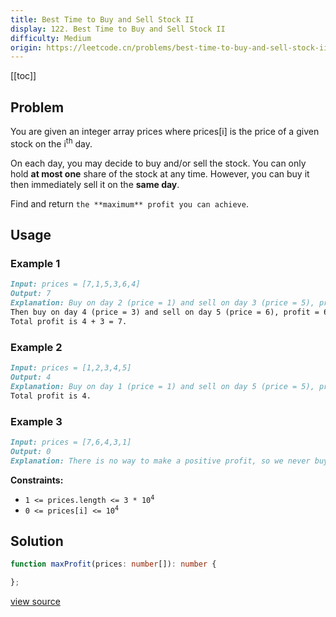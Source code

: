 ```yaml
---
title: Best Time to Buy and Sell Stock II
display: 122. Best Time to Buy and Sell Stock II
difficulty: Medium
origin: https://leetcode.cn/problems/best-time-to-buy-and-sell-stock-ii
---
```


[[toc]]

## Problem

You are given an integer array prices where prices[i] is the price of a given stock on the i<sup>th</sup> day.

On each day, you may decide to buy and/or sell the stock. You can only hold **at most one** share of the stock at any time. However, you can buy it then immediately sell it on the **same day**.

Find and return `the **maximum** profit you can achieve`.

## Usage

### Example 1

```md
Input: prices = [7,1,5,3,6,4]
Output: 7
Explanation: Buy on day 2 (price = 1) and sell on day 3 (price = 5), profit = 5-1 = 4.
Then buy on day 4 (price = 3) and sell on day 5 (price = 6), profit = 6-3 = 3.
Total profit is 4 + 3 = 7.
```

### Example 2

```md
Input: prices = [1,2,3,4,5]
Output: 4
Explanation: Buy on day 1 (price = 1) and sell on day 5 (price = 5), profit = 5-1 = 4.
Total profit is 4.
```

### Example 3

```md
Input: prices = [7,6,4,3,1]
Output: 0
Explanation: There is no way to make a positive profit, so we never buy the stock to achieve the maximum profit of 0.
```

**Constraints:**

- <code>1 &lt;= prices.length &lt;= 3 * 10<sup>4</sup></code>
- <code>0 &lt;= prices[i] &lt;= 10<sup>4</sup></code>

## Solution

```ts
function maxProfit(prices: number[]): number {

};
```

[view source](https://leetcode.cn/problems/best-time-to-buy-and-sell-stock-ii)
